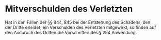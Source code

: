 # Mitverschulden des Verletzten

Hat in den Fällen der §§ 844, 845 bei der Entstehung des Schadens, den der Dritte erleidet, ein Verschulden des Verletzten mitgewirkt, so finden auf den Anspruch des Dritten die Vorschriften des § 254 Anwendung.